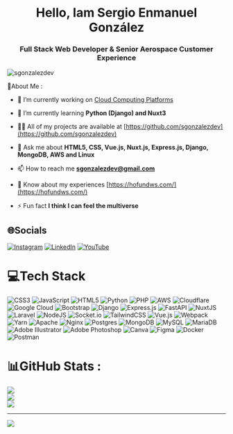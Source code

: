 <h1 align="center">Hello, Iam Sergio Enmanuel González</h1>
<h3 align="center">Full Stack Web Developer & Senior Aerospace Customer Experience</h3>

<p align="left"> <img src="https://komarev.com/ghpvc/?username=sgonzalezdev&label=Profile%20views&color=0e75b6&style=flat" alt="sgonzalezdev" /> </p>
💫About Me :
 
- 🔭 I’m currently working on [Cloud Computing Platforms](https://hofundws.com/)

- 🌱 I’m currently learning **Python (Django) and Nuxt3**

- 👨‍💻 All of my projects are available at [https://github.com/sgonzalezdev](https://github.com/sgonzalezdev)

- 💬 Ask me about **HTML5, CSS, Vue.js, Nuxt.js, Express.js, Django, MongoDB, AWS and Linux**

- 📫 How to reach me **sgonzalezdev@gmail.com**

- 📄 Know about my experiences [https://hofundws.com/](https://hofundws.com/)

- ⚡ Fun fact **I think I can feel the multiverse**

## 🌐Socials
[![Instagram](https://img.shields.io/badge/Instagram-%23E4405F.svg?logo=Instagram&logoColor=white)](https://instagram.com/nocoding_) [![LinkedIn](https://img.shields.io/badge/LinkedIn-%230077B5.svg?logo=linkedin&logoColor=white)](https://linkedin.com/in/sergioenmanuelgonzalez) [![YouTube](https://img.shields.io/badge/YouTube-%23FF0000.svg?logo=YouTube&logoColor=white)]([https://youtube.com/c/nocoding](https://www.youtube.com/channel/UC7cue3gsz7EKN5TiW-riqZA)) 

# 💻Tech Stack
![CSS3](https://img.shields.io/badge/css3-%231572B6.svg?style=for-the-badge&logo=css3&logoColor=white) ![JavaScript](https://img.shields.io/badge/javascript-%23323330.svg?style=for-the-badge&logo=javascript&logoColor=%23F7DF1E) ![HTML5](https://img.shields.io/badge/html5-%23E34F26.svg?style=for-the-badge&logo=html5&logoColor=white) ![Python](https://img.shields.io/badge/python-3670A0?style=for-the-badge&logo=python&logoColor=ffdd54) ![PHP](https://img.shields.io/badge/php-%23777BB4.svg?style=for-the-badge&logo=php&logoColor=white) ![AWS](https://img.shields.io/badge/AWS-%23FF9900.svg?style=for-the-badge&logo=amazon-aws&logoColor=white) ![Cloudflare](https://img.shields.io/badge/Cloudflare-F38020?style=for-the-badge&logo=Cloudflare&logoColor=white) ![Google Cloud](https://img.shields.io/badge/Google%20Cloud-%234285F4.svg?style=for-the-badge&logo=google-cloud&logoColor=white) ![Bootstrap](https://img.shields.io/badge/bootstrap-%23563D7C.svg?style=for-the-badge&logo=bootstrap&logoColor=white) ![Django](https://img.shields.io/badge/django-%23092E20.svg?style=for-the-badge&logo=django&logoColor=white) ![Express.js](https://img.shields.io/badge/express.js-%23404d59.svg?style=for-the-badge&logo=express&logoColor=%2361DAFB) ![FastAPI](https://img.shields.io/badge/FastAPI-005571?style=for-the-badge&logo=fastapi) ![NuxtJS](https://img.shields.io/badge/Nuxt-black?style=for-the-badge&logo=nuxt.js&logoColor=white) ![Laravel](https://img.shields.io/badge/laravel-%23FF2D20.svg?style=for-the-badge&logo=laravel&logoColor=white) ![NodeJS](https://img.shields.io/badge/node.js-6DA55F?style=for-the-badge&logo=node.js&logoColor=white) ![Socket.io](https://img.shields.io/badge/Socket.io-black?style=for-the-badge&logo=socket.io&badgeColor=010101) ![TailwindCSS](https://img.shields.io/badge/tailwindcss-%2338B2AC.svg?style=for-the-badge&logo=tailwind-css&logoColor=white) ![Vue.js](https://img.shields.io/badge/vuejs-%2335495e.svg?style=for-the-badge&logo=vuedotjs&logoColor=%234FC08D) ![Webpack](https://img.shields.io/badge/webpack-%238DD6F9.svg?style=for-the-badge&logo=webpack&logoColor=black) ![Yarn](https://img.shields.io/badge/yarn-%232C8EBB.svg?style=for-the-badge&logo=yarn&logoColor=white) ![Apache](https://img.shields.io/badge/apache-%23D42029.svg?style=for-the-badge&logo=apache&logoColor=white) ![Nginx](https://img.shields.io/badge/nginx-%23009639.svg?style=for-the-badge&logo=nginx&logoColor=white) ![Postgres](https://img.shields.io/badge/postgres-%23316192.svg?style=for-the-badge&logo=postgresql&logoColor=white) ![MongoDB](https://img.shields.io/badge/MongoDB-%234ea94b.svg?style=for-the-badge&logo=mongodb&logoColor=white) ![MySQL](https://img.shields.io/badge/mysql-%2300f.svg?style=for-the-badge&logo=mysql&logoColor=white) ![MariaDB](https://img.shields.io/badge/MariaDB-003545?style=for-the-badge&logo=mariadb&logoColor=white) ![Adobe Illustrator](https://img.shields.io/badge/adobeillustrator-%23FF9A00.svg?style=for-the-badge&logo=adobeillustrator&logoColor=white) ![Adobe Photoshop](https://img.shields.io/badge/adobephotoshop-%2331A8FF.svg?style=for-the-badge&logo=adobephotoshop&logoColor=white) ![Canva](https://img.shields.io/badge/Canva-%2300C4CC.svg?style=for-the-badge&logo=Canva&logoColor=white) 	![Figma](https://img.shields.io/badge/figma-%23F24E1E.svg?style=for-the-badge&logo=figma&logoColor=white) ![Docker](https://img.shields.io/badge/docker-%230db7ed.svg?style=for-the-badge&logo=docker&logoColor=white) ![Postman](https://img.shields.io/badge/Postman-FF6C37?style=for-the-badge&logo=postman&logoColor=white)
# 📊GitHub Stats :
![](https://github-readme-stats.vercel.app/api?username=sgonzalezdev&theme=vue-dark&hide_border=true&include_all_commits=false&count_private=false)<br/>
![](https://github-readme-streak-stats.herokuapp.com/?user=sgonzalezdev&theme=vue-dark&hide_border=true)<br/>
![](https://github-readme-stats.vercel.app/api/top-langs/?username=sgonzalezdev&theme=vue-dark&hide_border=true&include_all_commits=false&count_private=false&layout=compact)

---
[![](https://visitcount.itsvg.in/api?id=sgonzalezdev&icon=0&color=0)](https://visitcount.itsvg.in)
